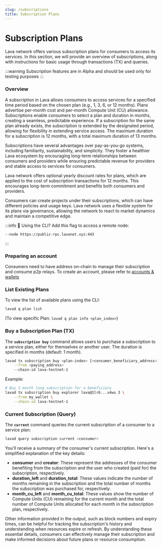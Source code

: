 ```yaml
---
slug: /subscriptions
title: Subscription Plans
---
```


# Subscription Plans

Lava network offers various subscription plans for consumers to access its services. In this section, we will provide an overview of subscriptions, along with instructions for basic usage through transactions (TX) and queries.

:::warning
Subscription features are in Alpha and should be used only for testing purposes
:::

### Overview

A subscription in Lava allows consumers to access services for a specified time period based on the chosen plan (e.g., 1, 3, 6, or 12 months). Plans advertise per-month cost and per-month Compute Unit (CU) allowance. Subscriptions enable consumers to select a plan and duration in months, creating a seamless, predictable experience. If a subscription for the same plan already exists, the subscription is extended by the designated period, allowing for flexibility in extending service access. The maximum duration for a subscription is 12 months, with a total maximum duration of 13 months.

Subscriptions have several advantages over pay-as-you-go systems, including familiarity, sustainability, and simplicity. They foster a healthier Lava ecosystem by encouraging long-term relationships between consumers and providers while ensuring predictable revenue for providers and stable access to services for consumers.

Lava network offers optional yearly discount rates for plans, which are applied to the cost of subscription transactions for 12 months. This encourages long-term commitment and benefits both consumers and providers.

Consumers can create projects under their subscriptions, which can have different policies and usage keys. Lava network uses a flexible system for its plans via governance, allowing the network to react to market dynamics and maintain a competitive edge.

:::info
📖 Using the CLI? Add this flag to access a remote node:
```
--node https://public-rpc.lavanet.xyz:443
```
:::

### Preparing an account
Consumers need to have address on-chain to manage their subscription and consume p2p relays.
To create an account, please refer to [accounts & wallets](/docs/lava-blockchain/account-wallet.mdx)

### List Existing Plans

To view the list of available plans using the CLI:

```bash
lavad q plan list
```

(To view specific Plan: `lavad q plan info <plan_index>`)

### Buy a Subscription Plan (TX)

The **`subscription buy`** command allows users to purchase a subscription to a service plan, either for themselves or another user. The duration is specified in months (default: 1 month).

```bash
lavad tx subscription buy <plan-index> [<consumer_beneficiary_address>] [<months>] \
	--from <paying_address>
	--chain-id lava-testnet-1
```

Example:

```bash
# Buy 3 month long subscription for a beneficiary
lavad tx subscription buy explorer lava@1lr6...v4wu 3 \
	--from my_wallet \
	--chain-id lava-testnet-1
```

### Current Subscription (Query)

The **`current`** command queries the current subscription of a consumer to a service plan:

```bash
lavad query subscription current <consumer>
```

You'll receive a summary of the consumer's current subscription. Here's a simplified explanation of the key details:

- **consumer** and **creator**: These represent the addresses of the consumer benefiting from the subscription and the user who created (paid for) the subscription, respectively.
- **duration_left** and **duration_total**: These values indicate the number of months remaining in the subscription and the total number of months the subscription was purchased for, respectively.
- **month_cu_left** and **month_cu_total**: These values show the number of Compute Units (CU) remaining for the current month and the total number of Compute Units allocated for each month in the subscription plan, respectively.

Other information provided in the output, such as block numbers and expiry times, can be helpful for tracking the subscription's history and understanding when resources expire or refresh. By understanding these essential details, consumers can effectively manage their subscription and make informed decisions about future plans or resource consumption.